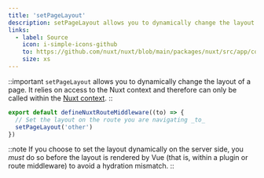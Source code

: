 ```yaml
---
title: 'setPageLayout'
description: setPageLayout allows you to dynamically change the layout of a page.
links:
  - label: Source
    icon: i-simple-icons-github
    to: https://github.com/nuxt/nuxt/blob/main/packages/nuxt/src/app/composables/router.ts
    size: xs
---
```


::important
`setPageLayout` allows you to dynamically change the layout of a page. It relies on access to the Nuxt context and therefore can only be called within the [Nuxt context](/docs/guide/going-further/nuxt-app#the-nuxt-context).
::

```ts [middleware/custom-layout.ts]
export default defineNuxtRouteMiddleware((to) => {
  // Set the layout on the route you are navigating _to_
  setPageLayout('other')
})
```

::note
If you choose to set the layout dynamically on the server side, you _must_ do so before the layout is rendered by Vue (that is, within a plugin or route middleware) to avoid a hydration mismatch.
::

